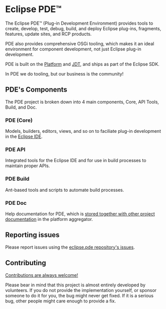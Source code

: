 # Eclipse PDE™

The Eclipse PDE™ (Plug-in Development Environment) provides tools to create, develop, test, debug, build, and deploy Eclipse plug-ins, fragments, features, update sites, and RCP products.

PDE also provides comprehensive OSGi tooling, which makes it an ideal environment for component development, not just Eclipse plug-in development.

PDE is built on the [Platform](https://github.com/eclipse-platform/) and [JDT](https://github.com/eclipse-jdt/), and ships as part of the Eclipse SDK.

In PDE we do tooling, but our business is the community!


## PDE's Components

The PDE project is broken down into 4 main components, Core, API Tools, Build, and Doc.

### PDE (Core)

Models, builders, editors, views, and so on to faciliate plug-in development in the [Eclipse IDE](https://download.eclipse.org/eclipse/downloads/).

### PDE API 

Integrated tools for the Eclipse IDE and for use in build processes to maintain proper APIs.

### PDE Build 

Ant-based tools and scripts to automate build processes.

### PDE Doc 

Help documentation for PDE, which is [stored together with other project documentation](https://github.com/eclipse-platform/eclipse.platform.releng.aggregator/tree/master/eclipse.platform.common/bundles/org.eclipse.pde.doc.user) in the platform aggregator.

## Reporting issues

Please report issues using the [eclipse.pde repository's issues](https://github.com/eclipse-pde/eclipse.pde/issues).

## Contributing

[Contributions are always welcome!](https://github.com/eclipse-pde/.github/blob/main/CONTRIBUTING.md)

Please bear in mind that this project is almost entirely developed by volunteers. If you do not provide the implementation yourself, or sponsor someone to do it for you, the bug might never get fixed.  If it is a serious bug, other people might care enough to provide a fix.

